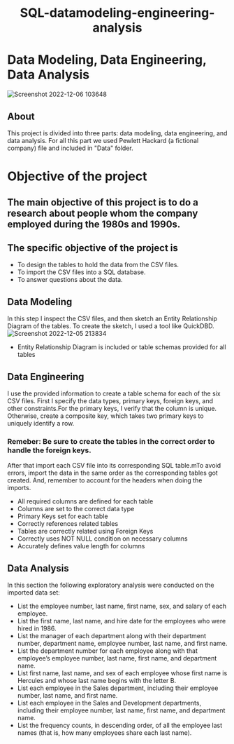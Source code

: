 <div align="center">
  <h1 align="center"> SQL-datamodeling-engineering-analysis </h1> 
</div>

# Data Modeling, Data Engineering, Data Analysis
![Screenshot 2022-12-06 103648](https://user-images.githubusercontent.com/97622118/205960131-45fab9a7-616f-4fc1-84e3-dec609e5f378.png)

## About
This project is divided into three parts: data modeling, data engineering, and data analysis. For all this part we used Pewlett Hackard (a fictional company) file and included in "Data" folder.
# Objective of the project
## The main objective of this project is to do a research about people whom the company employed during the 1980s and 1990s.
## The specific objective of the project is
 * To design the tables to hold the data from the CSV files.
 * To import the CSV files into a SQL database.
 * To answer questions about the data.

## Data Modeling
In this step I inspect the CSV files, and then sketch an Entity Relationship Diagram of the tables. To create the sketch, I used a tool like QuickDBD.
![Screenshot 2022-12-05 213834](https://user-images.githubusercontent.com/97622118/205948767-e63b0cb2-485c-4715-a35f-0bc9cc0b8260.png)
* Entity Relationship Diagram is included or table schemas provided for all tables 
## Data Engineering
I use the provided information to create a table schema for each of the six CSV files. First I specify the data types, primary keys, foreign keys, and other constraints.For the primary keys, I verify that the column is unique. Otherwise, create a composite key, which takes two primary keys to uniquely identify a row.
### Remeber: Be sure to create the tables in the correct order to handle the foreign keys.
After that import each CSV file into its corresponding SQL table.mTo avoid errors, import the data in the same order as the corresponding tables got created. And, remember to account for the headers when doing the imports.

   * All required columns are defined for each table 
   * Columns are set to the correct data type 
   * Primary Keys set for each table 
   * Correctly references related tables 
   * Tables are correctly related using Foreign Keys 
   * Correctly uses NOT NULL condition on necessary columns 
   * Accurately defines value length for columns 
## Data Analysis
In this section the following exploratory analysis were conducted on the imported data set:
  * List the employee number, last name, first name, sex, and salary of each employee.
  * List the first name, last name, and hire date for the employees who were hired in 1986.
  * List the manager of each department along with their department number, department name, employee number, last name, and first name.
  * List the department number for each employee along with that employee’s employee number, last name, first name, and department name.
  * List first name, last name, and sex of each employee whose first name is Hercules and whose last name begins with the letter B.
  * List each employee in the Sales department, including their employee number, last name, and first name.
  * List each employee in the Sales and Development departments, including their employee number, last name, first name, and department name.
  * List the frequency counts, in descending order, of all the employee last names (that is, how many employees share each last name).
